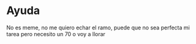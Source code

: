 # Ayuda
No es meme, no me quiero echar el ramo, puede que no sea perfecta mi tarea pero necesito un 70 o voy a llorar
